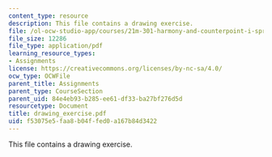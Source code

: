 ```yaml
---
content_type: resource
description: This file contains a drawing exercise.
file: /ol-ocw-studio-app/courses/21m-301-harmony-and-counterpoint-i-spring-2005/f53075e5faa8b04ffed0a167b84d3422_drawing_exercise.pdf
file_size: 12286
file_type: application/pdf
learning_resource_types:
- Assignments
license: https://creativecommons.org/licenses/by-nc-sa/4.0/
ocw_type: OCWFile
parent_title: Assignments
parent_type: CourseSection
parent_uid: 84e4eb93-b285-ee61-df33-ba27bf276d5d
resourcetype: Document
title: drawing_exercise.pdf
uid: f53075e5-faa8-b04f-fed0-a167b84d3422
---
```

This file contains a drawing exercise.